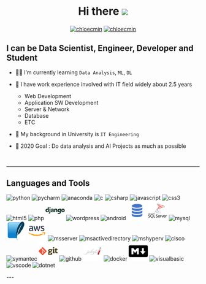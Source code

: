 <h1 align="center">Hi there <a href="https://github.com/chloecmin"><img src="https://media.giphy.com/media/hvRJCLFzcasrR4ia7z/giphy.gif" width="44px"></a></h1>

<p align="center">
<a href=mailto:chloecmin@gmail.com target="blank"><img align="center" src=https://www.flaticon.com/svg/static/icons/svg/561/561188.svg alt="chloecmin" height="25" width="25" /></a>
<a href=https://linkedin.com/in/chloe-c-min target="blank"><img align="center" src=https://cdn.jsdelivr.net/npm/simple-icons@3.0.1/icons/linkedin.svg alt="chloecmin" height="25" width="25" /></a>
</p>

## I can be Data Scientist, Engineer, Developer and Student

- :woman_student:   I’m currently learning `Data Analysis`, `ML`, `DL`

- :briefcase:  I have work experience involved with IT field widely about 2.5 years
  - Web Development
  - Application SW Development
  - Server & Network
  - Database
  - ETC
  
- :school:  My background in University is `IT Engineering`

- :goal_net:  2020 Goal : Do data analysis and AI Projects as much as possible

  <br>

---

## Languages and Tools

<p align="left">
<img src="https://devicons.github.io/devicon/devicon.git/icons/python/python-original.svg" alt="python" width="50" height="50"/>
<img src="https://images-wixmp-ed30a86b8c4ca887773594c2.wixmp.com/f/217d5ea0-623d-40b1-9b31-027b904a5f15/dccudp7-3a29ffd5-4e85-4123-88cc-4e948bedd7c1.png?token=eyJ0eXAiOiJKV1QiLCJhbGciOiJIUzI1NiJ9.eyJzdWIiOiJ1cm46YXBwOiIsImlzcyI6InVybjphcHA6Iiwib2JqIjpbW3sicGF0aCI6IlwvZlwvMjE3ZDVlYTAtNjIzZC00MGIxLTliMzEtMDI3YjkwNGE1ZjE1XC9kY2N1ZHA3LTNhMjlmZmQ1LTRlODUtNDEyMy04OGNjLTRlOTQ4YmVkZDdjMS5wbmcifV1dLCJhdWQiOlsidXJuOnNlcnZpY2U6ZmlsZS5kb3dubG9hZCJdfQ.Rn4RzVlwXCvauS0g3jKBhgIVctXdp7dlkr0f6SJAFnc" alt="pycharm" width="50" height="50"/>
<img src="https://datarebellion.com/wp-content/uploads/2018/04/anaconda-logo-300x300.png" alt="anaconda" width="50" height="50"/>
<img src="https://devicons.github.io/devicon/devicon.git/icons/c/c-original.svg" alt="c" width="50" height="50"/>
<img src="https://devicons.github.io/devicon/devicon.git/icons/csharp/csharp-original.svg" alt="csharp" width="50" height="50"/>
<img src="https://devicons.github.io/devicon/devicon.git/icons/javascript/javascript-original.svg" alt="javascript" width="50" height="50"/>
<img src="https://devicons.github.io/devicon/devicon.git/icons/css3/css3-original-wordmark.svg" alt="css3" width="50" height="50"/>
<img src="https://devicons.github.io/devicon/devicon.git/icons/html5/html5-original-wordmark.svg" alt="html5" width="50" height="50"/>
<img src="https://devicons.github.io/devicon/devicon.git/icons/php/php-original.svg" alt="php" width="50" height="50"/> 
<img src="https://raw.githubusercontent.com/github/explore/master/topics/django/django.png" alt="django" width="50" height="50"/>
<img src="https://secure.webtoolhub.com/static/resources/icons/set12/67a6bfe54ebb.png" alt="wordpress" width="50" height="50"/>
<img src="https://devicons.github.io/devicon/devicon.git/icons/android/android-original-wordmark.svg" alt="android" width="50" height="50"/> 
<img src="https://raw.githubusercontent.com/github/explore/master/topics/sql/sql.png" alt="sql" width="50" height="50"/>
<img src="https://raw.githubusercontent.com/github/explore/master/topics/sql-server/sql-server.png" alt="mssql" width="50" height="50"/>
<img src="https://devicons.github.io/devicon/devicon.git/icons/mysql/mysql-original-wordmark.svg" alt="mysql" width="50" height="50"/>
<img src="https://raw.githubusercontent.com/github/explore/master/topics/sqlite/sqlite.png" alt="sqllite" width="50" height="50"/>
<img src="https://raw.githubusercontent.com/github/explore/master/topics/aws/aws.png" alt="aws" width="50" height="50"/> 
<img src="https://encrypted-tbn0.gstatic.com/images?q=tbn%3AANd9GcSf1PsOfGGC_koOSxVRgN59Im0PpL6l-nxEvQ&usqp=CAU" alt="msserver" width="50" height="50"/>
<img src="https://erikerik.mygreencloud.be/wp-content/uploads/2015/01/logoactive-directory.jpg" alt="msactivedirectory" width="50" height="50"/>
<img src="https://www.tenforums.com/geek/gars/images/1/2/9/1/types/thumb__yper-_-logo.jpg" alt="mshyperv" width="50" height="50"/>
<img src="https://www.cisco.com/web/fw/i/logo-open-graph.gif" alt="cisco" width="50" height="50"/>
<img src="https://d1yjjnpx0p53s8.cloudfront.net/styles/logo-thumbnail/s3/072011/sym_horizlogo_2c_on_white.ai_.png?itok=G19M3b23" alt="symantec" width="50" height="50"/>
<img src="https://raw.githubusercontent.com/github/explore/master/topics/git/git.png" alt="git" width="50" height="50"/> 
<img src="https://images-wixmp-ed30a86b8c4ca887773594c2.wixmp.com/f/217d5ea0-623d-40b1-9b31-027b904a5f15/dccuk5k-9eee2a52-9684-4023-ae06-ae13c46c5d08.png?token=eyJ0eXAiOiJKV1QiLCJhbGciOiJIUzI1NiJ9.eyJzdWIiOiJ1cm46YXBwOiIsImlzcyI6InVybjphcHA6Iiwib2JqIjpbW3sicGF0aCI6IlwvZlwvMjE3ZDVlYTAtNjIzZC00MGIxLTliMzEtMDI3YjkwNGE1ZjE1XC9kY2N1azVrLTllZWUyYTUyLTk2ODQtNDAyMy1hZTA2LWFlMTNjNDZjNWQwOC5wbmcifV1dLCJhdWQiOlsidXJuOnNlcnZpY2U6ZmlsZS5kb3dubG9hZCJdfQ.B2xmnrPQ4PGVoYAil-PAPV8CKR-fAIcIo4IlC6xHtU0" alt="github" width="50" height="50"/> 
<img src="https://raw.githubusercontent.com/github/explore/master/topics/jekyll/jekyll.png" alt="jekyll" width="50" height="50"/>
<img src="https://devicons.github.io/devicon/devicon.git/icons/docker/docker-original-wordmark.svg" alt="docker" width="50" height="50"/> 
<img src="https://raw.githubusercontent.com/github/explore/master/topics/markdown/markdown.png" alt="markdown" width="50" height="50"/>
<img src="https://images-wixmp-ed30a86b8c4ca887773594c2.wixmp.com/f/217d5ea0-623d-40b1-9b31-027b904a5f15/ddjvwxd-b25523cb-c1c0-4716-8e55-3efdc015abef.png?token=eyJ0eXAiOiJKV1QiLCJhbGciOiJIUzI1NiJ9.eyJzdWIiOiJ1cm46YXBwOiIsImlzcyI6InVybjphcHA6Iiwib2JqIjpbW3sicGF0aCI6IlwvZlwvMjE3ZDVlYTAtNjIzZC00MGIxLTliMzEtMDI3YjkwNGE1ZjE1XC9kZGp2d3hkLWIyNTUyM2NiLWMxYzAtNDcxNi04ZTU1LTNlZmRjMDE1YWJlZi5wbmcifV1dLCJhdWQiOlsidXJuOnNlcnZpY2U6ZmlsZS5kb3dubG9hZCJdfQ.78tZSYZMHR4zWvx9nAu-JvXy-nPKCwMmxdBePKEvB08" alt="visualbasic" width="50" height="50"/>
<img src="https://images-wixmp-ed30a86b8c4ca887773594c2.wixmp.com/f/217d5ea0-623d-40b1-9b31-027b904a5f15/ddjrgww-846ce429-3b0d-4ad8-bf6d-ac52dfe48201.png?token=eyJ0eXAiOiJKV1QiLCJhbGciOiJIUzI1NiJ9.eyJzdWIiOiJ1cm46YXBwOiIsImlzcyI6InVybjphcHA6Iiwib2JqIjpbW3sicGF0aCI6IlwvZlwvMjE3ZDVlYTAtNjIzZC00MGIxLTliMzEtMDI3YjkwNGE1ZjE1XC9kZGpyZ3d3LTg0NmNlNDI5LTNiMGQtNGFkOC1iZjZkLWFjNTJkZmU0ODIwMS5wbmcifV1dLCJhdWQiOlsidXJuOnNlcnZpY2U6ZmlsZS5kb3dubG9hZCJdfQ.ZkEnCXJtjhT0v0UEQF7_k0VfiSaIoZa-YlerQJG-CXw" alt="vscode" width="50" height="50"/>
<img src="https://logos-download.com/wp-content/uploads/2017/07/Microsoft_.NET_logo-700x667.png" alt="dotnet" width="50" height="50"/>
</p>
---



<!-- 나중에 추가할 skill
<img src="https://www.vectorlogo.zone/logos/apache_hadoop/apache_hadoop-icon.svg" alt="hadoop" width="60" height="60"/> 
<img src="https://devicons.github.io/devicon/devicon.git/icons/ruby/ruby-original-wordmark.svg" alt="ruby" width="60" height="60"/> 
-->